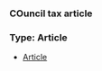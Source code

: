 ### COuncil tax article

### Type: Article

* [Article](https://inews.co.uk/news/council-tax-england-poorest-areas-higher-westminster-data-1134987)